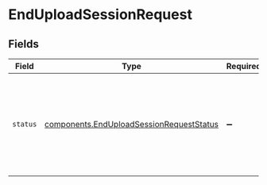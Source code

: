# EndUploadSessionRequest


## Fields

| Field                                                                                                | Type                                                                                                 | Required                                                                                             | Description                                                                                          |
| ---------------------------------------------------------------------------------------------------- | ---------------------------------------------------------------------------------------------------- | ---------------------------------------------------------------------------------------------------- | ---------------------------------------------------------------------------------------------------- |
| `status`                                                                                             | [components.EndUploadSessionRequestStatus](../../models/components/enduploadsessionrequeststatus.md) | :heavy_minus_sign:                                                                                   | An indicator to cancel the dataset processing or trigger ingestion and enrichment of data.           |